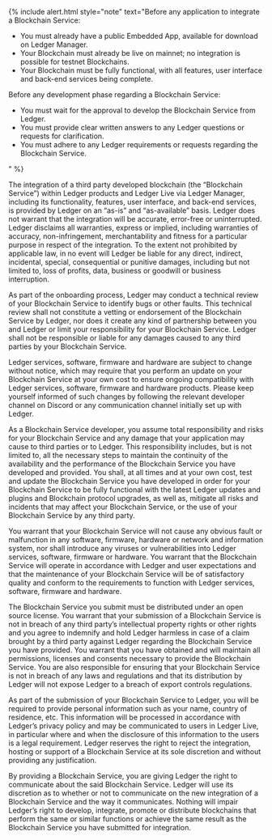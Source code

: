 <!--  -->
{% include alert.html style="note" text="Before any application to integrate a Blockchain Service:<br>
<ul>
	<li>You must already have a public Embedded App, available for download on Ledger Manager.</li>
	<li>Your Blockchain must already be live on mainnet; no integration is possible for testnet Blockchains.</li>
	<li>Your Blockchain must be fully functional, with all features, user interface and back-end services being complete.</li>
</ul>
Before any development phase regarding a Blockchain Service:<br>
<ul>	
	<li>You must wait for the approval to develop the Blockchain Service from Ledger.</li>
	<li>You must provide clear written answers to any Ledger questions or requests for clarification.</li>
	<li>You must adhere to any Ledger requirements or requests regarding the Blockchain Service.</li>
</ul>
" %}
<!--  -->

The integration of a third party developed blockchain (the “Blockchain Service”) within Ledger products and Ledger Live via Ledger Manager, including its functionality, features, user interface, and back-end services, is provided by Ledger on an “as-is” and “as-available” basis. Ledger does not warrant that the integration will be accurate, error-free or uninterrupted. Ledger disclaims all warranties, express or implied, including warranties of accuracy, non-infringement, merchantability and fitness for a particular purpose in respect of the integration. To the extent not prohibited by applicable law, in no event will Ledger be liable for any direct, indirect, incidental, special, consequential or punitive damages, including but not limited to, loss of profits, data, business or goodwill or business interruption. 

As part of the onboarding process, Ledger may conduct a technical review of your Blockchain Service to identify bugs or other faults. This technical review shall not constitute a vetting or endorsement of the Blockchain Service by Ledger, nor does it create any kind of partnership between you and Ledger or limit your responsibility for your Blockchain Service. Ledger shall not be responsible or liable for any damages caused to any third parties by your Blockchain Service.

Ledger services, software, firmware and hardware are subject to change without notice, which may require that you perform an update on your Blockchain Service at your own cost to ensure ongoing compatibility with Ledger services, software, firmware and hardware products. Please keep yourself informed of such changes by following  the relevant developer channel on Discord or any communication channel initially set up with Ledger.

As a Blockchain Service developer, you assume total responsibility and risks for your Blockchain Service and any damage that your application may cause to third parties or to Ledger. This responsibility includes, but is not limited to, all the necessary steps to maintain the continuity of the availability and the performance of the Blockchain Service you have developed and provided. You shall, at all times and at your own cost, test and update the Blockchain Service you have developed in order for your Blockchain Service to be fully functional with the latest Ledger updates and plugins and Blockchain protocol upgrades, as well as, mitigate all risks and incidents that may affect your Blockchain Service, or the use of your Blockchain Service by any third party.

You warrant that your Blockchain Service will not cause any obvious fault or malfunction in any software, firmware, hardware or network and information system, nor shall introduce any viruses or vulnerabilities into Ledger services, software, firmware or hardware. You warrant that the Blockchain Service will operate in accordance with Ledger and user expectations and that the maintenance of your Blockchain Service will be of satisfactory quality and conform to the requirements to function with Ledger services, software, firmware and hardware.

The Blockchain Service you submit must be distributed under an open source license. You warrant that your submission of a Blockchain Service is not in breach of any third party’s intellectual property rights or other rights and you agree to indemnify and hold Ledger harmless in case of a claim brought by a third party against Ledger regarding the Blockchain Service you have provided. You warrant that you have obtained and will maintain all permissions, licenses and consents necessary to provide the Blockchain Service. You are also responsible for ensuring that your Blockchain Service is not in breach of any laws and regulations and that its distribution by Ledger will not expose Ledger to a breach of export controls regulations.

As part of the submission of your Blockchain Service to Ledger, you will be required to provide personal information such as your name, country of residence, etc. This information will be processed in accordance with Ledger’s privacy policy and may be communicated to users in Ledger Live, in particular where and when the disclosure of this information to the users is a legal requirement.
Ledger reserves the right to reject the integration, hosting or support of a Blockchain Service at its sole discretion and without providing any justification.

By providing a Blockchain Service, you are giving Ledger the right to communicate about the said Blockchain Service. Ledger will use its discretion as to whether or not to communicate on the new integration of a Blockchain Service and the way it communicates.
Nothing will impair Ledger’s right to develop, integrate, promote or distribute blockchains that perform the same or similar functions or achieve the same result as the Blockchain Service you have submitted for integration.

